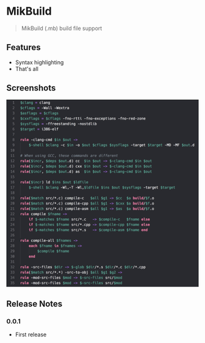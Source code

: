 # MikBuild

> MikBuild (.mb) build file support

## Features

* Syntax highlighting
* That's all

## Screenshots

![Code](images/screenshot.png)

## Release Notes

### 0.0.1

* First release
